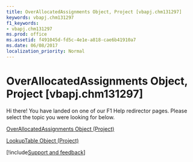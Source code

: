 ```yaml
---
title: OverAllocatedAssignments Object, Project [vbapj.chm131297]
keywords: vbapj.chm131297
f1_keywords:
- vbapj.chm131297
ms.prod: office
ms.assetid: f491045d-fd5c-4e1e-a818-cae6b41910a7
ms.date: 06/08/2017
localization_priority: Normal
---
```



# OverAllocatedAssignments Object, Project [vbapj.chm131297]

Hi there! You have landed on one of our F1 Help redirector pages. Please select the topic you were looking for below.

[OverAllocatedAssignments Object (Project)](https://msdn.microsoft.com/library/b2856ebf-cff2-04a6-53c9-123de09f2a3b%28Office.15%29.aspx)

[LookupTable Object (Project)](https://msdn.microsoft.com/library/d1740b7a-ae86-19de-16ff-b4ffb8454bf1%28Office.15%29.aspx)

[!include[Support and feedback](~/includes/feedback-boilerplate.md)]